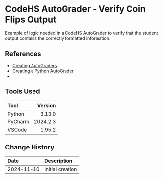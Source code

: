 # CodeHS AutoGrader - Verify Coin Flips Output
Example of logic needed in a CodeHS AutoGrader to verify that the student
output contains the correctly formatted information.

## References

* [Creating AutoGraders](https://help.codehs.com/en/articles/2119075-creating-autograders-to-check-student-code)
* [Creating a Python AutoGrader](https://help.codehs.com/en/articles/6457845-creating-a-general-python-autograder)
* 
## Tools Used

| Tool     |  Version |
|:---------|---------:|
| Python   | 3.13.0   |
| PyCharm  | 2024.2.3 |
| VSCode   | 1.95.2   |

## Change History

| Date       | Description      |
|:-----------|:-----------------|
| 2024-11-10 | Initial creation |
